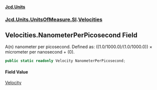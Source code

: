 #### [Jcd.Units](index.md 'index')
### [Jcd.Units.UnitsOfMeasure.SI](Jcd.Units.UnitsOfMeasure.SI.md 'Jcd.Units.UnitsOfMeasure.SI').[Velocities](Velocities.md 'Jcd.Units.UnitsOfMeasure.SI.Velocities')

## Velocities.NanometerPerPicosecond Field

A(n) nanometer per picosecond. Defined as: ((1.0/1000.0)/(1.0/1000.0)) × micrometer per nanosecond + (0).

```csharp
public static readonly Velocity NanometerPerPicosecond;
```

#### Field Value
[Velocity](Velocity.md 'Jcd.Units.UnitTypes.Velocity')